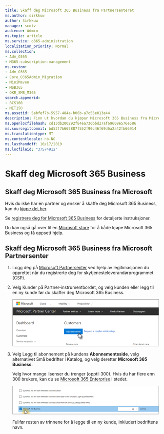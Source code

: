 ```yaml
---
title: Skaff deg Microsoft 365 Business fra Partnersenteret
ms.author: sirkkuw
author: Sirkkuw
manager: scotv
audience: Admin
ms.topic: article
ms.service: o365-administration
localization_priority: Normal
ms.collection:
- Adm_O365
- M365-subscription-management
ms.custom:
- Adm_O365
- Core_O365Admin_Migration
- MiniMaven
- MSB365
- OKR_SMB_M365
search.appverid:
- BCS160
- MET150
ms.assetid: 5abfef7b-5957-484a-b06b-a7c55e013e44
description: Finn ut hvordan du kjøper Microsoft 365 Business fra Microsoft Partner Center.
ms.openlocfilehash: cd13db200292f84ea736bbd27af69608e576e586
ms.sourcegitcommit: bd52f7b662887f552f90c46f69d6a2a42fb66914
ms.translationtype: MT
ms.contentlocale: nb-NO
ms.lasthandoff: 10/17/2019
ms.locfileid: "37574912"
---
```

# <a name="get-microsoft-365-business"></a>Skaff deg Microsoft 365 Business

## <a name="get-microsoft-365-business-from-microsoft"></a>Skaff deg Microsoft 365 Business fra Microsoft

Hvis du ikke har en partner og ønsker å skaffe deg Microsoft 365 Business, kan du [kjøpe det her](https://www.microsoft.com/en-US/microsoft-365/business).

Se [registrere deg for Microsoft 365 Business](sign-up.md) for detaljerte instruksjoner.

Du kan også gå over til en [Microsoft store](https://www.microsoft.com/en-us/store/locations/find-a-store?icid=en-us_UF_FAS) for å både kjøpe Microsoft 365 Business og få oppsett hjelp.
  
## <a name="get-microsoft-365-business-from-microsoft-partner-center"></a>Skaff deg Microsoft 365 Business fra Microsoft Partnersenter

1. Logg deg på [Microsoft Partnersenter](https://go.microsoft.com/fwlink/p/?linkid=849910) ved hjelp av legitimasjonen du opprettet når du registrerte deg for skytjenesteleverandørprogrammet (CSP). 
    
2. Velg Kunder på Partner-instrumentbordet, og velg kunden eller legg til en ny kunde før du skaffer deg Microsoft 365 Business.
    
    ![In the Microsoft Partner center, add a new customer.](media/ec807d07-bbd2-411f-8fe1-c644cf9a3882.png)
  
3. Velg Legg til abonnement på kundens **Abonnementsside**, velg alternativet Små bedrifter i Katalog, og velg deretter **Microsoft 365 Business**.
    
    Velg hvor mange lisenser du trenger (opptil 300). Hvis du har flere enn 300 brukere, kan du se [Microsoft 365 Enterprise](https://go.microsoft.com/fwlink/p/?linkid=862316) i stedet. 
    
    ![On the New subscription page choose small business.](media/52d99e89-2175-4974-84bb-dd626048541b.png)
  
    Fullfør resten av trinnene for å legge til en ny kunde, inkludert bedriftens navn.
    


